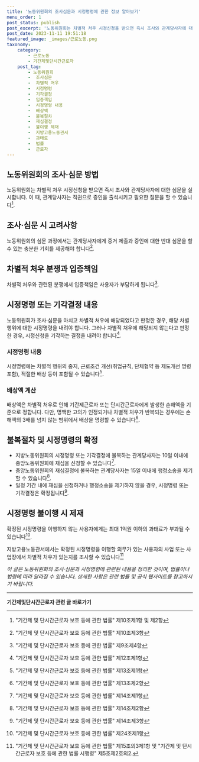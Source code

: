 ```yaml
---
title: '노동위원회의 조사심문과 시정명령에 관한 정보 알아보기'
menu_order: 1
post_status: publish
post_excerpt: '노동위원회는 차별적 처우 시정신청을 받으면 즉시 조사와 관계당사자에 대한 심문을 실시합니다. 이 때, 관계당사자는 직권으로 증인을 출석시키고 필요한 질문을 할 수 있습니다  1 .'
post_date: 2023-11-11 19:51:18
featured_image: _images/근로노동.png
taxonomy:
    category:
        - 근로노동
        - 기간제및단시간근로자
    post_tag:
        - 노동위원회
        -  조사심문
        -  차별적 처우
        -  시정명령
        -  기각결정
        -  입증책임
        -  시정명령 내용
        -  배상액
        -  불복절차
        -  재심결정
        -  불이행 제재
        -  지방고용노동관서
        -  과태료
        -  법률
        -  근로자
---
```




## 노동위원회의 조사·심문 방법
노동위원회는 차별적 처우 시정신청을 받으면 즉시 조사와 관계당사자에 대한 심문을 실시합니다. 이 때, 관계당사자는 직권으로 증인을 출석시키고 필요한 질문을 할 수 있습니다[^1].

## 조사·심문 시 고려사항
노동위원회의 심문 과정에서는 관계당사자에게 증거 제출과 증인에 대한 반대 심문을 할 수 있는 충분한 기회를 제공해야 합니다[^2].

## 차별적 처우 분쟁과 입증책임
차별적 처우와 관련된 분쟁에서 입증책임은 사용자가 부담하게 됩니다[^3].

## 시정명령 또는 기각결정 내용
노동위원회가 조사·심문을 마치고 차별적 처우에 해당되었다고 판정한 경우, 해당 차별행위에 대한 시정명령을 내려야 합니다. 그러나 차별적 처우에 해당되지 않는다고 판정한 경우, 시정신청을 기각하는 결정을 내려야 합니다[^4].

### 시정명령 내용
시정명령에는 차별적 행위의 중지, 근로조건 개선(취업규칙, 단체협약 등 제도개선 명령 포함), 적절한 배상 등이 포함될 수 있습니다[^5].

### 배상액 계산
배상액은 차별적 처우로 인해 기간제근로자 또는 단시간근로자에게 발생한 손해액을 기준으로 정합니다. 다만, 명백한 고의가 인정되거나 차별적 처우가 반복되는 경우에는 손해액의 3배를 넘지 않는 범위에서 배상을 명령할 수 있습니다[^6].

## 불복절차 및 시정명령의 확정
- 지방노동위원회의 시정명령 또는 기각결정에 불복하는 관계당사자는 10일 이내에 중앙노동위원회에 재심을 신청할 수 있습니다[^7].
- 중앙노동위원회의 재심결정에 불복하는 관계당사자는 15일 이내에 행정소송을 제기할 수 있습니다[^8].
- 일정 기간 내에 재심을 신청하거나 행정소송을 제기하지 않을 경우, 시정명령 또는 기각결정은 확정됩니다[^9].

## 시정명령 불이행 시 제재
확정된 시정명령을 이행하지 않는 사용자에게는 최대 1억원 이하의 과태료가 부과될 수 있습니다[^10].

지방고용노동관서에서는 확정된 시정명령을 이행할 의무가 있는 사용자의 사업 또는 사업장에서 차별적 처우가 있는지를 조사할 수 있습니다[^11]

*이 글은 노동위원회의 조사·심문과 시정명령에 관련된 내용을 정리한 것이며, 법률이나 법령에 따라 달라질 수 있습니다. 상세한 사항은 관련 법률 및 공식 웹사이트를 참고하시기 바랍니다.*

[^1]: "기간제 및 단시간근로자 보호 등에 관한 법률" 제10조제1항 및 제2항
[^2]: "기간제 및 단시간근로자 보호 등에 관한 법률" 제10조제3항
[^3]: "기간제 및 단시간근로자 보호 등에 관한 법률" 제9조제4항
[^4]: "기간제 및 단시간근로자 보호 등에 관한 법률" 제12조제1항
[^5]: "기간제 및 단시간근로자 보호 등에 관한 법률" 제13조제1항
[^6]: "기간제 및 단시간근로자 보호 등에 관한 법률" 제13조제2항
[^7]: "기간제 및 단시간근로자 보호 등에 관한 법률" 제14조제1항
[^8]: "기간제 및 단시간근로자 보호 등에 관한 법률" 제14조제2항
[^9]: "기간제 및 단시간근로자 보호 등에 관한 법률" 제14조제3항
[^10]: "기간제 및 단시간근로자 보호 등에 관한 법률" 제24조제1항
[^11]: "기간제 및 단시간근로자 보호 등에 관한 법률" 제15조의3제1항 및 "기간제 및 단시간근로자 보호 등에 관한 법률 시행령" 제5조제2호의2.
<!-- wp:separator -->
<hr class="wp-block-separator has-alpha-channel-opacity"/>
<!-- /wp:separator -->

<!-- wp:group {"backgroundColor":"base","layout":{"type":"constrained"}} -->
<div class="wp-block-group has-base-background-color has-background"><!-- wp:paragraph {"align":"center","fontSize":"medium"} -->
<p class="has-text-align-center has-large-font-size"><strong>기간제및단시간근로자 관련 글 바로가기</strong></p>
<!-- /wp:paragraph -->


<!-- wp:latest-posts
{"categories":[{"id":10536,"count":19,"description":"","link":"https://uknowlaw.com/category/%ea%b8%b0%ea%b0%84%ec%a0%9c%eb%b0%8f%eb%8b%a8%ec%8b%9c%ea%b0%84%ea%b7%bc%eb%a1%9c%ec%9e%90/","name":"기간제및단시간근로자","slug":"기간제및단시간근로자","taxonomy":"category","parent":0,"meta":[],"_links":{"self":[{"href":"https://uknowlaw.com/wp-json/wp/v2/categories/10536"}],"collection":[{"href":"https://uknowlaw.com/wp-json/wp/v2/categories"}],"about":[{"href":"https://uknowlaw.com/wp-json/wp/v2/taxonomies/category"}],"wp:post_type":[{"href":"https://uknowlaw.com/wp-json/wp/v2/posts?categories=10536"}],"curies":[{"name":"wp","href":"https://api.w.org/{rel}","templated":true}]}}],"postsToShow":100,"excerptLength":28,"postLayout":"grid","columns":2,"featuredImageAlign":"left","featuredImageSizeSlug":"large","fontSize":"small"} /--></div>
<!-- /wp:group -->